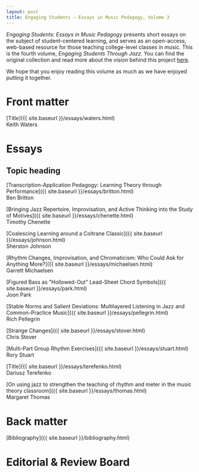 ```yaml
---
layout: post
title: Engaging Students – Essays in Music Pedagogy, Volume 3
---
```


_Engaging Students: Essays in Music Pedagogy_ presents short essays on the subject of student-centered learning, and serves as an open-access, web-based resource for those teaching college-level classes in music. This is the fourth volume, *Engaging Students Through Jazz.* You can find the original collection and read more about the vision behind this project [here](http://www.flipcamp.org/engagingstudents/).

We hope that you enjoy reading this volume as much as we have enjoyed putting it together.

# Front matter

[Title]({{ site.baseurl }}/essays/waters.html)  
Keith Waters


# Essays

## Topic heading

[Transcription-Application Pedagogy: Learning Theory through Performance]({{ site.baseurl }}/essays/britton.html)  
Ben Britton

[Bringing Jazz Repertoire, Improvisation, and Active Thinking into the Study of Motives]({{ site.baseurl }}/essays/chenette.html)  
Timothy Chenette

[Coalescing Learning around a Coltrane Classic]({{ site.baseurl }}/essays/johnson.html)  
Sherston Johnson

[Rhythm Changes, Improvisation, and Chromaticism: Who Could Ask for Anything More?]({{ site.baseurl }}/essays/michaelsen.html)  
Garrett Michaelsen

[Figured Bass as "Hollowed-Out" Lead-Sheet Chord Symbols]({{ site.baseurl }}/essays/park.html)  
Joon Park

[Stable Norms and Salient Deviations: Multilayered Listening in Jazz and Common-Practice Music]({{ site.baseurl }}/essays/pellegrin.html)  
Rich Pellegrin

[Strange Changes]({{ site.baseurl }}/essays/stover.html)  
Chris Stover

[Multi-Part Group Rhythm Exercises]({{ site.baseurl }}/essays/stuart.html)  
Rory Stuart

[Title]({{ site.baseurl }}/essays/terefenko.html)  
Dariusz Terefenko

[On using jazz to strengthen the teaching of rhythm and meter in the music theory classroom]({{ site.baseurl }}/essays/thomas.html)  
Margaret Thomas

# Back matter

[Bibliography]({{ site.baseurl }}/bibliography.html)


# Editorial & Review Board

<!--
Carla Colletti, Webster University  
Philip Duker, University of Delaware, co-editor  
Dave Easley, Oklahoma City University  
Anna Gawboy, Ohio State University, co-editor  
Philip Gentry, University of Delaware  
Stephen Gosden, University of North Florida  
Bryn Hughes, University of Lethbridge, co-editor  
Enoch Jacobus, independent scholar, Berea, Kentucky  
J. Daniel Jenkins, University of South Carolina  
Garrett Michaelson, University of Massachusetts–Lowell  
Brian Moseley, The University at Buffalo, SUNY  
Meghan Naxer, University of Oregon, production editor  
Colin Roust, Roosevelt University  
Kris Shaffer, University of Colorado–Boulder, production editor  
Daniel Stevens, University of Delaware
-->
